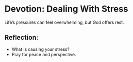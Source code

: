 # Devotion: Dealing With Stress

Life’s pressures can feel overwhelming, but God offers rest.

## Reflection:
- What is causing your stress?
- Pray for peace and perspective.
